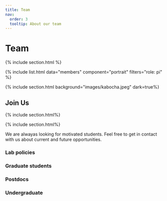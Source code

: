 ```yaml
---
title: Team
nav:
  order: 3
  tooltip: About our team
---
```


# <i class="fas fa-users"></i>Team

{% include section.html %}

{%
  include list.html
  data="members"
  component="portrait"
  filters="role: pi"
%}

{% include section.html background="images/kabocha.jpeg" dark=true%}

## Join Us 
{% include section.html%}

{% include section.html%}

We are alwayas looking for motivated students. Feel free to get in contact with us about current and future opportunities.

### Lab policies


### Graduate students


### Postdocs

### Undergraduate

